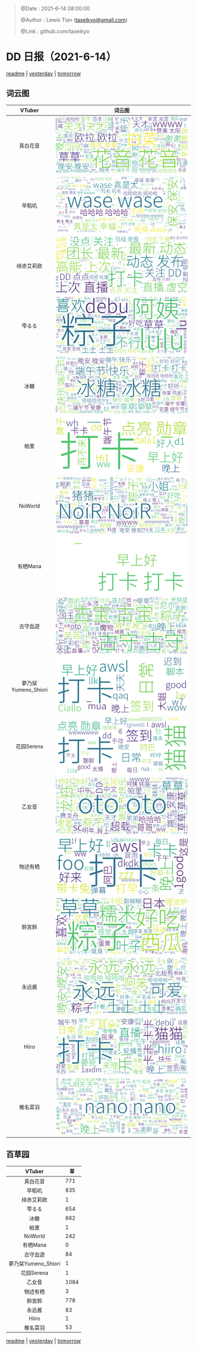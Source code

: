 > @Date    : 2021-6-14 08:00:00
>
> @Author  : Lewis Tian (taseikyo@gmail.com)
>
> @Link    : github.com/taseikyo

# DD 日报（2021-6-14）

[readme](../README.md) | [yesterday](2021-6-13.md) | [tomorrow](2021-6-15.md)

## 词云图

|VTuber|词云图|
|:-:|-|
|真白花音|![](../../images/daily/21402309_2021-6-14_purge_wordcloud.png)|
|早稻叽|![](../../images/daily/41682_2021-6-14_purge_wordcloud.png)|
|绯赤艾莉欧|![](../../images/daily/21396545_2021-6-14_purge_wordcloud.png)|
|雫るる|![](../../images/daily/21013446_2021-6-14_purge_wordcloud.png)|
|冰糖|![](../../images/daily/876396_2021-6-14_purge_wordcloud.png)|
|帕里|![](../../images/daily/4895312_2021-6-14_purge_wordcloud.png)|
|NoWorld|![](../../images/daily/21448649_2021-6-14_purge_wordcloud.png)|
|有栖Mana|![](../../images/daily/6542258_2021-6-14_purge_wordcloud.png)|
|古守血遊|![](../../images/daily/8725120_2021-6-14_purge_wordcloud.png)|
|夢乃栞Yumeno_Shiori|![](../../images/daily/14052636_2021-6-14_purge_wordcloud.png)|
|花园Serena|![](../../images/daily/14327465_2021-6-14_purge_wordcloud.png)|
|乙女音|![](../../images/daily/21320551_2021-6-14_purge_wordcloud.png)|
|物述有栖|![](../../images/daily/21449083_2021-6-14_purge_wordcloud.png)|
|鈴宮鈴|![](../../images/daily/21685677_2021-6-14_purge_wordcloud.png)|
|永远酱|![](../../images/daily/21701071_2021-6-14_purge_wordcloud.png)|
|Hiiro|![](../../images/daily/21919321_2021-6-14_purge_wordcloud.png)|
|椎名菜羽|![](../../images/daily/22347054_2021-6-14_purge_wordcloud.png)|

## 百草园

|VTuber|草|
|:-:|-|
|真白花音|771|
|早稻叽|835|
|绯赤艾莉欧|1|
|雫るる|654|
|冰糖|662|
|帕里|1|
|NoWorld|242|
|有栖Mana|0|
|古守血遊|84|
|夢乃栞Yumeno_Shiori|1|
|花园Serena|1|
|乙女音|1084|
|物述有栖|3|
|鈴宮鈴|778|
|永远酱|83|
|Hiiro|1|
|椎名菜羽|53|

[readme](../README.md) | [yesterday](2021-6-13.md) | [tomorrow](2021-6-15.md)
